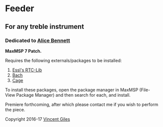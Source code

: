 # Feeder
## For any treble instrument
### Dedicated to [Alice Bennett](http://www.alicebennett.net)

**MaxMSP 7 Patch.**

Requires the following externals/packages to be installed:

1. [Essl's RTC-Lib](http://www.essl.at/works/rtc.html)
2. [Bach](http://www.bachproject.net)
3. [Cage](http://www.bachproject.net)

To install these packages, open the package manager in MaxMSP (File-View Package Manager) and then search for each, and install. 

Premiere forthcoming, after which please contact me if you wish to perform the piece.

Copyright 2016-17 [Vincent Giles](http://www.vgiles.net)
